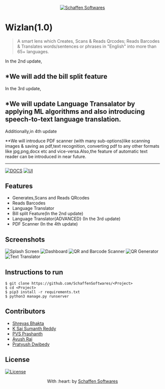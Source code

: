 <p align="center"><a href="https://www.schaffensofts.com" target="_blank"><img src="https://i.postimg.cc/ZRBk4xZs/logo.png" title="Schaffen Softwares" alt="Schaffen Softwares"></a>
</p>

# Wizlan(1.0)
> A smart lens which Creates, Scans & Reads Qrcodes; Reads Barcodes & Translates words/sentences or phrases in "English" into more than 65+ languages.

In the 2nd update,

*We will add the bill split feature
-----
In the 3rd update,

*We will update Language Transalator by applying ML algorithms and also introducing speech-to-text language translation.
-----
Additionally,in 4th update

**We will introduce PDF scanner (with many sub-options)like scanning images & saving as pdf,text recognition, converting pdf to any other formats like jpg,png,docx etc and vice-versa.Also,the feature of automatic text reader can be introduced in near future.

---
[![DOCS](https://img.shields.io/badge/Documentation-see%20docs-green?style=flat-square&logo=appveyor)](INSERT_LINK_FOR_DOCS_HERE) 
  [![UI ](https://img.shields.io/badge/User%20Interface-Link%20to%20UI-orange?style=flat-square&logo=appveyor)](https://github.com/Schaffen-Softwares/Wizlan-Frontend)

## Features
- Generates,Scans and Reads QRcodes
- Reads Barcodes
- Language Translator
- Bill split Feature(In the 2nd update)
- Language Translator{ADVANCED} (In the 3rd update)
- PDF Scanner (In the 4th update)

## Screenshots
<img src="https://i.postimg.cc/mrrKS7g7/splashscreen.jpg" alt="Splash Screen">
<img src="https://i.postimg.cc/28mcwnH3/dashboard.jpg" alt="Dashboard">
<img src="https://i.postimg.cc/WzsGMw2v/qrscanner.jpg" alt="QR and Barcode Scanner">
<img src="https://i.postimg.cc/QCMB848H/qrgenerator.jpg" alt="QR Generator">
<img src="https://i.postimg.cc/kGZ5n7Yp/translator.jpg" alt="Text Translator">

## Instructions to run
```
$ git clone https://github.com/SchaffenSoftwares/<Project>
$ cd <Project>
$ pip3 install -r requirements.txt
$ python3 manage.py runserver
```

## Contributors
- <a href="https://github.com/shreyasbhakta">Shreyas Bhakta</a>
- <a href="https://github.com/sumanth-14">K Sai Sumanth Reddy</a>
- <a href="https://github.com/pvs156">PVS Prashanth</a>
- <a href="https://github.com/15Ayush">Ayush Rai</a>
- <a href="https://github.com/pratyusa98">Pratyush Dwibedy</a>

## License
[![License](http://img.shields.io/:license-mit-blue.svg?style=flat-square)](http://badges.mit-license.org)

<p align="center">
	With :heart: by <a href="https://www.schaffensofts.com" target="_blank">Schaffen Softwares</a>
</p>
